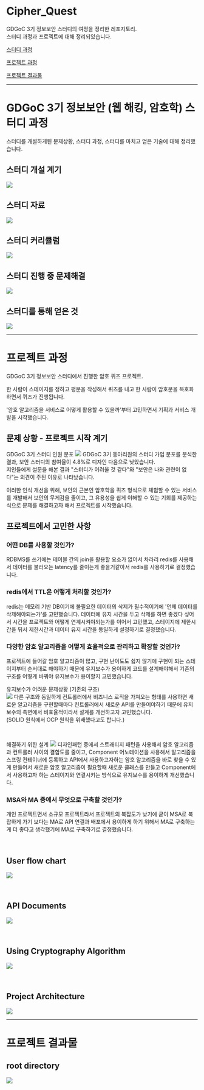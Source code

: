 # Cipher_Quest

GDGoC 3기 정보보안 스터디의 여정을 정리한 레포지토리.  
스터디 과정과 프로젝트에 대해 정리되있습니다. 

[스터디 과정](#gdgoc-3기-정보보안-웹-해킹-암호학-스터디-과정)

[프로젝트 과정](#프로젝트-과정)  

[프로젝트 결과물](#프로젝트-결과물)  


---

# GDGoC 3기 정보보안 (웹 해킹, 암호학) 스터디 과정
스터디를 개설하게된 문제상황, 스터디 과정, 스터디를 마치고 얻은 기술에 대해 정리했습니다.
## 스터디 개설 계기
![](./presentation/motivation.png)
## 스터디 자료
![](./presentation/resource.png)
## 스터디 커리큘럼
![](./presentation/curriculum.png)
## 스터디 진행 중 문제해결
![](./presentation/overcome.png)
## 스터디를 통해 얻은 것
![](./presentation/gotit.png)

---

# 프로젝트 과정
GDGoC 3기 정보보안 스터디에서 진행한 암호 퀴즈 프로젝트.  

한 사람이 스테이지를 정하고 평문을 작성해서 퀴즈를 내고 한 사람이 암호문을 복호화하면서 퀴즈가 진행됩니다.  

'암호 알고리즘을 서비스로 어떻게 활용할 수 있을까'부터 고민하면서 기획과 서비스 개발을 시작했습니다.

## 문제 상황 - 프로젝트 시작 계기
GDGoC 3기 스터디 인원 분포
![](./presentation/chart.png)
GDGoC 3기 동아리원의 스터디 가입 분포를 분석한 결과, 보안 스터디의 참여율이 4.8%로 디자인 다음으로 낮았습니다.  
지인들에게 설문을 해본 결과 "스터디가 어려울 것 같다"와 "보안은 나와 관련이 없다"는 의견이 주된 이유로 나타났습니다.

이러한 인식 개선을 위해, 보안의 근본인 암호학을 퀴즈 형식으로 체험할 수 있는 서비스를 개발해서 
보안의 무게감을 줄이고, 그 유용성을 쉽게 이해할 수 있는 기회를 제공하는 식으로 문제를 해결하고자 해서 프로젝트를 시작했습니다.


## 프로젝트에서 고민한 사항
### 어떤 DB를 사용할 것인가?
RDBMS를 쓰기에는 테이블 간의 join을 활용할 요소가 없어서 차라리 redis를 사용해서 데이터를 불러오는 latency를 
줄이는게 좋을거같아서 redis를 사용하기로 결정했습니다.
### redis에서 TTL은 어떻게 처리할 것인가?
redis는 메모리 기반 DB이기에 불필요한 데이터의 삭제가 필수적이기에 '언제 데이터를 삭제해야되는가'를
고민했습니다. 데이터에 유지 시간을 두고 삭제를 하면 좋겠다 싶어서 시간을 프로젝트와 어떻게 연계시켜야되는가를
이어서 고민했고, 스테이지에 제한시간을 둬서 제한시간과 데이터 유지 시간을 동일하게 설정하기로 결정했습니다.
### 다양한 암호 알고리즘을 어떻게 효율적으로 관리하고 확장할 것인가?
프로젝트에 들어갈 암호 알고리즘이 많고, 구현 난이도도 쉽지 않기에 구현이 되는 스테이지부터 순서대로 해야하기 때문에
 유지보수가 용이하게 코드를 설계해야해서 기존의 구조를 어떻게 바꿔야 유지보수가 용이할지 고민했습니다.

유지보수가 어려운 문제상황 (기존의 구조)<br>
![](./presentation/problemcase.png)
다른 구조와 동일하게 컨트롤러에서 비즈니스 로직을 가져오는 형태를 사용하면 새로운 알고리즘을 구현할때마다 
컨트롤러에서 새로운 API를 만들어야하기 때문에 유지보수의 측면에서 비효율적이라서 설계를 개선하고자 
고민했습니다.<br>
(SOLID 원칙에서 OCP 원칙을 위배했다고도 합니다.)

<br>

해결하기 위한 설계
![](./presentation/problemsolution.png)
디자인패턴 중에서 스트래티지 패턴을 사용해서 암호 알고리즘과 컨트롤러 사이의 결합도를 줄이고, Component 어노테이션을 사용해서 
알고리즘을 스프링 컨테이너에 등록하고 API에서 사용하고자하는 암호 알고리즘을 바로 찾을 수 있게 만들어서 새로운 암호 알고리즘이 필요할때 새로운 
클래스를 만들고 Component에서 사용하고자 하는 스테이지와 연결시키는 방식으로 유지보수를 용이하게 개선했습니다.

### MSA와 MA 중에서 무엇으로 구축할 것인가?
개인 프로젝트면서 소규모 프로젝트라서 프로젝트의 복잡도가 낮기에 굳이 MSA로 복잡하게 가기 보다는
MA로 API 연결과 배포에서 용이하게 하기 위해서 MA로 구축하는게 더 좋다고 생각했기에 MA로 구축하기로 결정했습니다.

<br>

## User flow chart
![](./presentation/cq_fc.png)

<br>

##  API Documents
![](./presentation/APIspecification.png)

<br>

## Using Cryptography Algorithm
![](./presentation/cq_algo.png)

<br>

## Project Architecture
![](./presentation/cq_pa.png)

---

# 프로젝트 결과물

## root directory
![](./product/root_direc.png)
